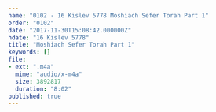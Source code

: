 ```yaml
---
name: "0102 - 16 Kislev 5778 Moshiach Sefer Torah Part 1"
order: "0102"
date: "2017-11-30T15:08:42.000000Z"
hdate: "16 Kislev 5778"
title: "Moshiach Sefer Torah Part 1"
keywords: []
file:
- ext: ".m4a"
  mime: "audio/x-m4a"
  size: 3892817
  duration: "8:02"
published: true
---
```


